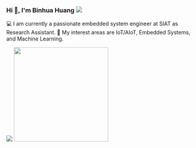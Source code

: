 <h3 align="left">
  Hi 👋, I'm Binhua Huang 
  <img  src="https://visitor-badge.glitch.me/badge?page_id=microa.visitor-badge" />
</h3>

<p>
💻 I am currently a passionate embedded system engineer at SIAT as Research Assistant. 
🌱 My interest areas are IoT/AIoT, Embedded Systems, and Machine Learning.
</p>

<p>
  <img  src="https://github-readme-streak-stats.herokuapp.com?user=microa&theme=onedark&date_format=M%20j%5B%2C%20Y%5D" />
  <img  src="https://github-readme-stats.vercel.app/api/top-langs/?username=microa&layout=compact" height="250"/>
</p>
